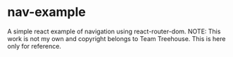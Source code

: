 # nav-example
A simple react example of navigation using react-router-dom. NOTE: This work is not my own and copyright belongs to Team Treehouse. This is here only for reference. 
